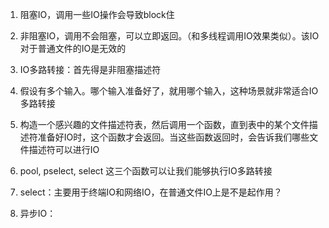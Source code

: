 1. 阻塞IO，调用一些IO操作会导致block住
2. 非阻塞IO，调用不会阻塞，可以立即返回。（和多线程调用IO效果类似）。该IO对于普通文件的IO是无效的
3. IO多路转接：首先得是非阻塞描述符
  1. 假设有多个输入。哪个输入准备好了，就用哪个输入，这种场景就非常适合IO多路转接
  2. 构造一个感兴趣的文件描述符表，然后调用一个函数，直到表中的某个文件描述符准备好IO时，这个函数才会返回。当这些函数返回时，会告诉我们哪些文件描述符可以进行IO
  3. pool, pselect, select 这三个函数可以让我们能够执行IO多路转接
  4. select：主要用于终端IO和网络IO，在普通文件IO上是不是起作用？



4. 异步IO：
